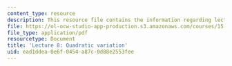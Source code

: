 ```yaml
---
content_type: resource
description: This resource file contains the information regarding lecture 8.
file: https://ol-ocw-studio-app-production.s3.amazonaws.com/courses/15-070j-advanced-stochastic-processes-fall-2013/ead1ddea0e6f0454a87c0d88e2553fee_MIT15_070JF13_Lec8.pdf
file_type: application/pdf
resourcetype: Document
title: 'Lecture 8: Quadratic variation'
uid: ead1ddea-0e6f-0454-a87c-0d88e2553fee
---
```

